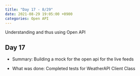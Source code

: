 ```yaml
---
title: "Day 17 - 8/29"
date: 2021-08-29 19:05:00 +0900
categories: Open API
---
```

Understanding and thus using Open API
## **Day 17**

- Summary:
Building a mock for the open api for the live feeds

- What was done:
Completed tests for WeatherAPI Client Class

